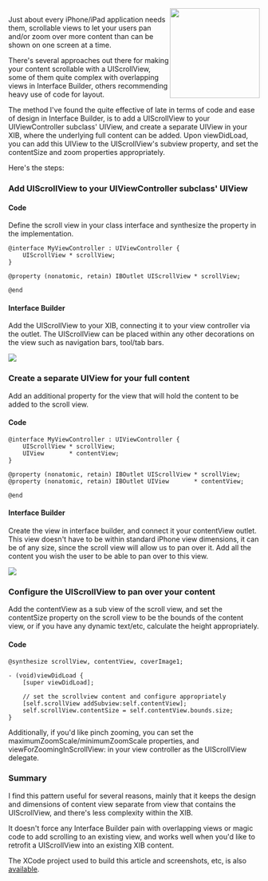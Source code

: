 <img src="/assets/2010/5/23/3-simulator.png" width="180" style="float:right">

Just about every iPhone/iPad application needs them, scrollable views
to let your users pan and/or zoom over more content than can be shown
on one screen at a time.

There's several approaches out there for making your content
scrollable with a UIScrollView, some of them quite complex with
overlapping views in Interface Builder, others recommending heavy use
of code for layout.

The method I've found the quite effective of late in terms of code and
ease of design in Interface Builder, is to add a UIScrollView to
your UIViewController subclass' UIView, and create a separate UIView
in your XIB, where the underlying full content can be added. Upon
viewDidLoad, you can add this UIView to the UIScrollView's subview
property, and set the contentSize and zoom properties appropriately.

Here's the steps:

### Add UIScrollView to your UIViewController subclass' UIView

#### Code

Define the scroll view in your class interface and synthesize the property in the
implementation.

    @interface MyViewController : UIViewController {
        UIScrollView * scrollView;
    }

    @property (nonatomic, retain) IBOutlet UIScrollView * scrollView;

    @end

#### Interface Builder

Add the UIScrollView to your XIB, connecting it to your view
controller via the outlet. The UIScrollView can be placed within any
other decorations on the view such as navigation bars, tool/tab bars.

<img src="/assets/2010/5/23/1-add-scrollview.png">

### Create a separate UIView for your full content

Add an additional property for the view that will hold the content to
be added to the scroll view.

#### Code

    @interface MyViewController : UIViewController {
        UIScrollView * scrollView;
        UIView       * contentView;
    }

    @property (nonatomic, retain) IBOutlet UIScrollView * scrollView;
    @property (nonatomic, retain) IBOutlet UIView       * contentView;

    @end

#### Interface Builder

Create the view in interface builder, and connect it your contentView
outlet. This view doesn't have to be within standard iPhone view
dimensions, it can be of any size, since the scroll view will allow us
to pan over it. Add all the content you wish the user to be able to
pan over to this view.

<img src="/assets/2010/5/23/2-add-content-view.png">

### Configure the UIScrollView to pan over your content

Add the contentView as a sub view of the scroll view, and set the
contentSize property on the scroll view to be the bounds of the
content view, or if you have any dynamic text/etc, calculate the
height appropriately.

#### Code

    @synthesize scrollView, contentView, coverImage1;

    - (void)viewDidLoad {
        [super viewDidLoad];

        // set the scrollview content and configure appropriately
        [self.scrollView addSubview:self.contentView];
        self.scrollView.contentSize = self.contentView.bounds.size;
    }

Additionally, if you'd like pinch zooming, you can set the
maximumZoomScale/minimumZoomScale properties, and
viewForZoomingInScrollView: in your view controller as the
UIScrollView delegate.

### Summary

I find this pattern useful for several reasons, mainly that it keeps the
design and dimensions of content view separate from view that contains
the UIScrollView, and there's less complexity within the XIB.

It doesn't force any Interface Builder pain with overlapping
views or magic code to add scrolling to an existing view, and works
well when you'd like to retrofit a UIScrollView into an existing XIB
content.

The XCode project used to build this article and screenshots, etc, is also
[available](/assets/2010/5/23/ScrollViewExample.zip).
